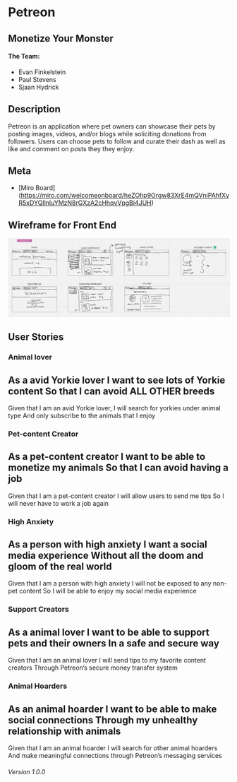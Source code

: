 # Petreon

## Monetize Your Monster

#### The Team:
- Evan Finkelstein
- Paul Stevens
- Sjaan Hydrick

## Description

Petreon is an application where pet owners can showcase their pets by posting images, videos, and/or blogs while soliciting donations from followers. Users can choose pets to follow and curate their dash as well as like and comment on posts they they enjoy.

## Meta
- [Miro Board] (https://miro.com/welcomeonboard/heZOhp9Orgw83XrE4mQVniPAhfXyR5xDYQIlnluYMzN8rGXzA2cHhqvVpgBi4JUH)

## Wireframe for Front End
![Front End Wireframing](./public/WebpageWireframes.png)

## User Stories

### Animal lover
As a avid Yorkie lover
I want to see lots of Yorkie content
So that I can avoid ALL OTHER breeds
----------

Given that I am an avid Yorkie lover, 
I will search for yorkies under animal type
And only subscribe to the animals that I enjoy

### Pet-content Creator
As a pet-content creator
I want to be able to monetize my animals
So that I can avoid having a job
----------
Given that I am a pet-content creator
I will allow users to send me tips
So I will never have to work a job again

### High Anxiety
As a person with high anxiety
I want a social media experience
Without all the doom and gloom of the real world
----------
Given that I am a person with high anxiety
I will not be exposed to any non-pet content
So I will be able to enjoy my social media experience

### Support Creators
As a animal lover
I want to be able to support pets and their owners
In a safe and secure way
----------
Given that I am an animal lover
I will send tips to my favorite content creators
Through Petreon’s secure money transfer system

### Animal Hoarders
As an animal hoarder
I want to be able to make social connections
Through my unhealthy relationship with animals
----------
Given that I am an animal hoarder
I will search for other animal hoarders
And make meaningful connections through Petreon’s messaging services

###### Version 1.0.0
